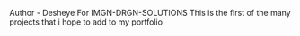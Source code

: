 Author - Desheye For IMGN-DRGN-SOLUTIONS
This is the first of the many projects that i hope to add to my portfolio
